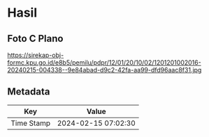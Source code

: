 # Hasil

## Foto C Plano

https://sirekap-obj-formc.kpu.go.id/e8b5/pemilu/pdpr/12/01/20/10/02/1201201002016-20240215-004338--9e84abad-d9c2-42fa-aa99-dfd96aac8f31.jpg


## Metadata

| Key        | Value               |
| ---------- | ------------------- |
| Time Stamp | 2024-02-15 07:02:30 |



